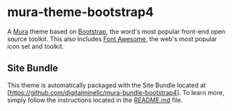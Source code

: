 # mura-theme-bootstrap4

A [Mura](http://www.getmura.com) theme based on [Bootstrap](http://getbootstrap.com/), the word's most popular front-end open source toolkit. This also includes [Font Awesome](http://fontawesome.io/), the web's most popular icon set and toolkit.

## Site Bundle

This theme is automatically packaged with the Site Bundle located at [https://github.com/digitalminellc/mura-bundle-bootstrap4]. To learn more, simply follow the instructions located in the [README.md](https://github.com/digitalminellc/mura-theme-bootstrap4/blob/master/README.md) file.
